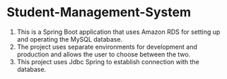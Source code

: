 # Student-Management-System
1. This is a Spring Boot application that uses Amazon RDS for setting up and operating the MySQL database.
2. The project uses separate environments for development and production and allows the user to choose between the two. 
3. This project uses Jdbc Spring to establish connection with the database.

